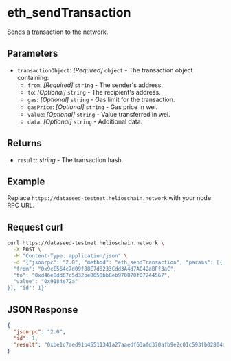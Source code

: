 # eth_sendTransaction

Sends a transaction to the network.

## Parameters

- `transactionObject`: *[Required]* `object` - The transaction object containing:
  - `from`: *[Required]* `string` - The sender's address.
  - `to`: *[Optional]* `string` - The recipient's address.
  - `gas`: *[Optional]* `string` - Gas limit for the transaction.
  - `gasPrice`: *[Optional]* `string` - Gas price in wei.
  - `value`: *[Optional]* `string` - Value transferred in wei.
  - `data`: *[Optional]* `string` - Additional data.

## Returns

- `result`: *string* - The transaction hash.

## Example

Replace `https://dataseed-testnet.helioschain.network` with your node RPC URL.

## Request curl
```sh
curl https://dataseed-testnet.helioschain.network \
  -X POST \
  -H "Content-Type: application/json" \
  -d '{"jsonrpc": "2.0", "method": "eth_sendTransaction", "params": [{
  "from": "0x9cE564c7d09f88E7d8233Cdd3A4d7AC42aBFf3aC",
  "to": "0xd46e8dd67c5d32be8058bb8eb970870f07244567",
  "value": "0x9184e72a"
}], "id": 1}'
```

## JSON Response
```json
{
  "jsonrpc": "2.0",
  "id": 1,
  "result": "0xbe1c7aed91b45511341a27aaedf63afd370afb9e2c01c593fb02804d0325debf"
}
```